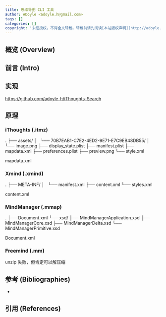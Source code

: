 ```yaml
---
title: 思维导图 CLI 工具
author: ADoyle <adoyle.h@gmail.com>
tags: []
categories: []
copyright: '未经授权，不得全文转载。转载前请先阅读[本站版权声明](http://adoyle.me/blog/copyright.html)'
---
```


## 概览 (Overview)
## 前言 (Intro)


<!-- more -->

## 实现

https://github.com/adoyle-h/iThoughts-Search

## 原理

### iThoughts (.itmz)

.
├── assets/
│   └── 70B7EAB1-C7E2-4ED2-9E71-E7C9EB48DB55/
│       └── image.png
├── display_state.plist
├── manifest.plist
├── mapdata.xml
├── preferences.plist
├── preview.png
└── style.xml

mapdata.xml

### Xmind (.xmind)

.
├── META-INF/
│   └── manifest.xml
├── content.xml
└── styles.xml

content.xml

### MindManager (.mmap)

.
├── Document.xml
└── xsd/
    ├── MindManagerApplication.xsd
    ├── MindManagerCore.xsd
    ├── MindManagerDelta.xsd
    └── MindManagerPrimitive.xsd

Document.xml

### Freemind (.mm)

unzip 失败，但肯定可以解压缩

## 参考 (Bibliographies)
- [][B1]

## 引用 (References)
[^1]: [][R1]


<!-- 以下是相关链接 -->

[R1]: <url> "备注"

[B1]: <url> "备注"

